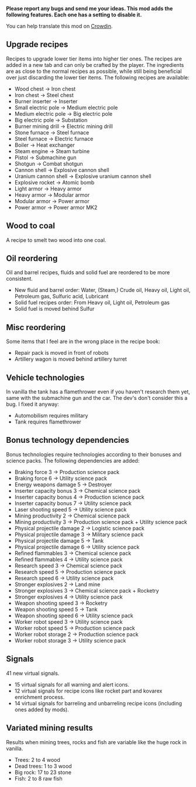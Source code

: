 **Please report any bugs and send me your ideas.
This mod adds the following features. Each one has a setting to disable it.**

You can help translate this mod on [Crowdin](https://crowdin.com/project/factorio-mods-localization).

## Upgrade recipes
Recipes to upgrade lower tier items into higher tier ones. The recipes are added in a new tab and can only be crafted by the player. The ingredients are as close to the normal recipes as possible, while still being beneficial over just discarding the lower tier items. The following recipes are available:

* Wood chest -> Iron chest
* Iron chest -> Steel chest
* Burner inserter -> Inserter
* Small electric pole -> Medium electric pole
* Medium electric pole -> Big electric pole
* Big electric pole -> Substation
* Burner mining drill -> Electric mining drill
* Stone furnace -> Steel furnace
* Steel furnace -> Electric furnace
* Boiler -> Heat exchanger
* Steam engine -> Steam turbine
* Pistol -> Submachine gun
* Shotgun -> Combat shotgun
* Cannon shell -> Explosive cannon shell
* Uranium cannon shell -> Explosive uranium cannon shell
* Explosive rocket -> Atomic bomb
* Light armor -> Heavy armor
* Heavy armor -> Modular armor
* Modular armor -> Power armor
* Power armor -> Power armor MK2


## Wood to coal
A recipe to smelt two wood into one coal.


## Oil reordering
Oil and barrel recipes, fluids and solid fuel are reordered to be more consistent.

* New fluid and barrel order: Water, (Steam,) Crude oil, Heavy oil, Light oil, Petroleum gas, Sulfuric acid, Lubricant
* Solid fuel recipes order: From Heavy oil, Light oil, Petroleum gas
* Solid fuel is moved behind Sulfur


## Misc reordering
Some items that I feel are in the wrong place in the recipe book:

* Repair pack is moved in front of robots
* Artillery wagon is moved behind artillery turret


## Vehicle technologies
In vanilla the tank has a flamethrower even if you haven't research them yet, same with the submachine gun and the car. The dev's don't consider this a bug. I fixed it anyway:

* Automobilism requires military
* Tank requires flamethrower


## Bonus technology dependencies
Bonus technologies require technologies according to their bonuses and science packs. The following dependencies are added:

* Braking force 3 -> Production science pack
* Braking force 6 -> Utility science pack
* Energy weapons damage 5 -> Destroyer
* Inserter capacity bonus 3 -> Chemical science pack
* Inserter capacity bonus 4 -> Production science pack
* Inserter capacity bonus 7 -> Utility science pack
* Laser shooting speed 5 -> Utility science pack
* Mining productivity 2 -> Chemical science pack
* Mining productivity 3 -> Production science pack + Utility science pack
* Physical projectile damage 2 -> Logistic science pack
* Physical projectile damage 3 -> Military science pack
* Physical projectile damage 5 -> Tank
* Physical projectile damage 6 -> Utility science pack
* Refined flammables 3 -> Chemical science pack
* Refined flammables 4 -> Utility science pack
* Research speed 3 -> Chemical science pack
* Research speed 5 -> Production science pack
* Research speed 6 -> Utility science pack
* Stronger explosives 2 -> Land mine
* Stronger explosives 3 -> Chemical science pack + Rocketry
* Stronger explosives 4 -> Utility science pack
* Weapon shooting speed 3 -> Rocketry
* Weapon shooting speed 5 -> Tank
* Weapon shooting speed 6 -> Utility science pack
* Worker robot speed 3 -> Utility science pack
* Worker robot speed 5 -> Production science pack
* Worker robot storage 2 -> Production science pack
* Worker robot storage 3 -> Utility science pack


## Signals
41 new virtual signals.

* 15 virtual signals for all warning and alert icons.
* 12 virtual signals for recipe icons like rocket part and kovarex enrichment process.
* 14 virtual signals for barreling and unbarreling recipe icons (including ones added by mods).


## Variated mining results
Results when mining trees, rocks and fish are variable like the huge rock in vanilla.

* Trees: 2 to 4 wood
* Dead trees: 1 to 3 wood
* Big rock: 17 to 23 stone
* Fish: 2 to 8 raw fish
